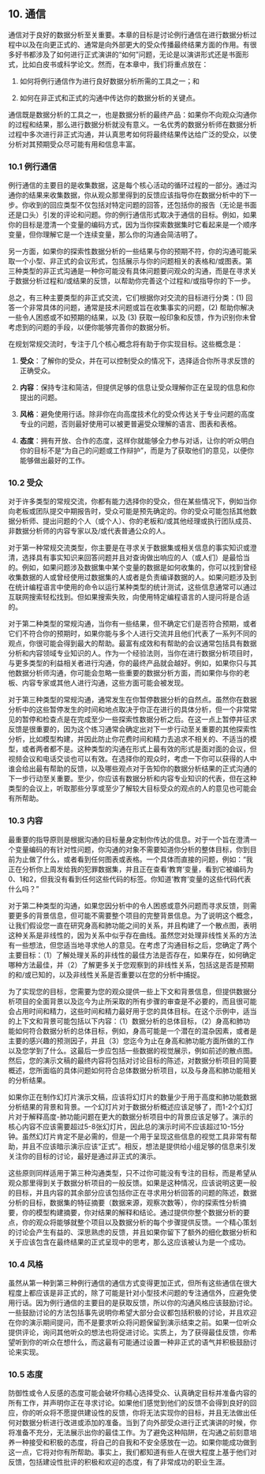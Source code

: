 ## 10. 通信

通信对于良好的数据分析至关重要。本章的目标是讨论例行通信在进行数据分析过程中以及在向更正式的、通常是向外部更大的受众传播最终结果方面的作用。有很多好书都涉及了如何进行正式演讲的“如何”问题，无论是以演讲形式还是书面形式，比如白皮书或科学论文。然而，在本章中，我们将重点放在：

1.  如何将例行通信作为进行良好数据分析所需的工具之一；和

1.  如何在非正式和正式的沟通中传达你的数据分析的关键点。

通信既是数据分析的工具之一，也是数据分析的最终产品：如果你不向观众沟通你的过程和结果，那么进行数据分析就没有意义。一名优秀的数据分析师在数据分析过程中多次进行非正式沟通，并认真思考如何将最终结果传达给广泛的受众，以使分析对其预期受众尽可能有用和信息丰富。

### 10.1 例行通信

例行通信的主要目的是收集数据，这是每个核心活动的循环过程的一部分。通过沟通你的结果来收集数据，你从观众那里得到的反馈应该指导你在数据分析中的下一步。你收到的回应类型不仅包括对特定问题的回答，还包括你的报告（无论是书面还是口头）引发的评论和问题。你的例行通信形式取决于通信的目标。例如，如果你的目标是澄清一个变量的编码方式，因为当你探索数据集时它看起来是一个顺序变量，但你理解它是一个连续变量，那么你的沟通会简洁明了。

另一方面，如果你的探索性数据分析的一些结果与你的预期不符，你的沟通可能采取一个小型、非正式的会议形式，包括展示与你的问题相关的表格和/或图表。第三种类型的非正式沟通是一种你可能没有具体问题要问观众的沟通，而是在寻求关于数据分析过程和/或结果的反馈，以帮助你完善这个过程和/或指导你的下一步。

总之，有三种主要类型的非正式交流，它们根据你对交流的目标进行分类：(1) 回答一个非常具体的问题，通常是技术问题或旨在收集事实的问题，(2) 帮助你解决一些令人困惑或不如预期的结果，以及 (3) 获取一般印象和反馈，作为识别你未曾考虑到的问题的手段，以便你能够完善你的数据分析。

在规划常规交流时，专注于几个核心概念将有助于你实现目标。这些概念是：

1.  **受众**：了解你的受众，并在可以控制受众的情况下，选择适合你所寻求反馈的正确受众。

1.  **内容**：保持专注和简洁，但提供足够的信息让受众理解你正在呈现的信息和你提出的问题。

1.  **风格**：避免使用行话。除非你在向高度技术化的受众传达关于专业问题的高度专业的问题，否则最好使用可以被更普遍受众理解的语言、图表和表格。

1.  **态度**：拥有开放、合作的态度，这样你就能够全力参与对话，让你的听众明白你的目标不是“为自己的问题或工作辩护”，而是为了获取他们的意见，以便你能够做出最好的工作。

### 10.2 受众

对于许多类型的常规交流，你都有能力选择你的受众，但在某些情况下，例如当你向老板或团队提交中期报告时，受众可能是预先确定的。你的受众可能包括其他数据分析师、提出问题的个人（或个人）、你的老板和/或其他经理或执行团队成员、非数据分析师的内容专家以及/或代表普通公众的人。

对于第一种常规交流类型，你主要是在寻求关于数据集或相关信息的事实知识或澄清，选择具有事实知识来回答问题并且对查询做出响应的人（或人们）是最恰当的。例如，如果问题涉及数据集中某个变量的数据是如何收集的，你可以找到曾经收集数据的人或曾经使用过数据集的人或者是负责编译数据的人。如果问题涉及到在统计编程语言中使用的命令以运行某种类型的统计测试，这些信息通常可以通过互联网搜索轻松找到。但如果搜索失败，向使用特定编程语言的人提问将是合适的。

对于第二种类型的常规沟通，当你有一些结果，但不确定它们是否符合预期，或者它们不符合你的预期时，如果你能与多个人进行交流并且他们代表了一系列不同的观点，你很可能会得到最大的帮助。最富有成效和有帮助的会议通常包括具有数据分析和内容领域专业知识的人。作为一个经验法则，当你在进行数据分析项目时，与更多类型的利益相关者进行沟通，你的最终产品就会越好。例如，如果你只与其他数据分析师沟通，你可能会忽略一些重要的数据分析方面，而如果你与你的老板、内容专家或其他人进行沟通，这些方面可能会被发现。

对于第三种类型的常规沟通，通常发生在你暂停数据分析的自然点。虽然你在数据分析中的这些暂停发生的时间和地点取决于你正在进行的具体分析，但一个非常常见的暂停和检查点是在完成至少一些探索性数据分析之后。在这一点上暂停并征求反馈是很重要的，因为这个练习通常会确定出对下一步行动至关重要的其他探索性分析，比如模型构建，并因此防止你花费时间和精力去追求不相关的、不适当的模型，或者两者都不是。这种类型的沟通在形式上最有效的形式是面对面的会议，但视频会议和电话交谈也可以有效。在选择你的观众时，考虑一下你可以获得的人中谁会给出最有帮助的反馈，以及哪些观点对于告知你的数据分析结果的正式沟通的下一步行动至关重要。至少，你应该有数据分析和内容专业知识的代表，但在这种类型的会议上，听取那些分享或至少了解较大目标受众的观点的人的意见也可能会有所帮助。

### 10.3 内容

最重要的指导原则是根据沟通的目标量身定制你传达的信息。对于一个旨在澄清一个变量编码的有针对性问题，你沟通的对象不需要知道你分析的整体目标，你到目前为止做了什么，或者看到任何图表或表格。一个具体而直接的问题，例如：“我正在分析你上周发给我的犯罪数据集，并且正在查看‘教育’变量，看到它被编码为0、1和2，但我没有看到任何这些代码的标签。你知道‘教育’变量的这些代码代表什么吗？”

对于第二种类型的沟通，如果您因分析中的令人困惑或意外问题而寻求反馈，则需要更多的背景信息，但可能不需要整个项目的完整背景信息。为了说明这个概念，让我们假设您一直在研究身高和肺功能之间的关系，并且构建了一个散点图，表明这种关系是非线性的，因为关系中似乎存在曲线。虽然您对处理非线性关系的方法有一些想法，但您适当地寻求他人的意见。在考虑了沟通目标之后，您确定了两个主要目标：（1）了解处理关系的非线性的最佳方法是否存在，如果存在，如何确定哪种方法最佳，并（2）了解更多关于您观察到的非线性关系，包括这是否是预期的和/或已知的，以及非线性关系是否重要以在您的分析中捕捉。

为了实现您的目标，您需要为您的观众提供一些上下文和背景信息，但提供数据分析项目的全面背景以及迄今为止所采取的所有步骤的审查是不必要的，而且很可能会占用时间和精力，这些时间和精力最好用于您的具体目标。在这个示例中，适当的上下文和背景可能包括以下内容：（1）数据分析的总体目标，（2）身高和肺功能如何符合数据分析的总体目标，例如，身高可能是一个潜在的混杂因素，或者是主要的感兴趣的预测因子，并且（3）您迄今为止在身高和肺功能方面所做的工作以及您学到了什么。这最后一步应包括一些数据的视觉展示，例如前述的散点图。然后，您的演示文稿的最终内容将包括对讨论目标的陈述，对数据分析项目的简要概述，您所面临的具体问题如何符合总体数据分析项目，以及与身高和肺功能相关的分析结果。

如果你正在制作幻灯片演示文稿，应该将幻灯片的数量少于用于高度和肺功能数据分析结果的背景和背景。一个幻灯片对于数据分析概述应该足够了，而1-2个幻灯片对于解释高度-肺功能问题在更大的数据分析项目中的背景应该足够了。演示的核心内容不应该需要超过5-8张幻灯片，因此总的演示时间不应该超过10-15分钟。虽然幻灯片肯定不是必需的，但是一个用于呈现这些信息的视觉工具非常有帮助，并且不应该暗示演示应该“正式”。相反，想法是提供给小组足够的信息来引发关注你的目标的讨论，最好是通过非正式的演示。

这些原则同样适用于第三种沟通类型，只不过你可能没有专注的目标，而是希望从观众那里得到关于数据分析项目的一般反馈。如果是这种情况，应该说明这更一般的目标，并且内容的其余部分应该包括你正在寻求用分析回答的问题的陈述，数据分析的目标，数据集的特征摘要（数据来源，观察次数等），你的探索性分析摘要，你的模型构建摘要，你对结果的解释和结论。通过提供你整个数据分析的要点，你的观众将能够就整个项目以及数据分析的每个步骤提供反馈。一个精心策划的讨论会产生有益的、深思熟虑的反馈，并且如果你留下了额外的细化数据分析和关于应该包含在最终结果的正式呈现中的思考，那么这应该被认为是一个成功。

### 10.4 风格

虽然从第一种到第三种例行通信的通信方式变得更加正式，但所有这些通信在很大程度上都应该是非正式的，除了可能是针对小型技术问题的专注通信外，应避免使用行话。因为例行通信的主要目的是获取反馈，所以你的沟通风格应该鼓励讨论。一些鼓励讨论的方法包括事先说明你希望大部分会议都包括积极的讨论，并且欢迎在你的演示期间提问，而不是要求听众将问题保留到演示结束之前。如果一位听众提供评论，询问其他听众的想法也将促进讨论。实质上，为了获得最佳反馈，你希望听到你的听众在想什么，而这最有可能通过设置一种非正式的语气并积极鼓励讨论来实现。

### 10.5 态度

防御性或令人反感的态度可能会破坏你精心选择受众、认真确定目标并准备内容的所有工作，并声明你正在寻求讨论。如果他们感觉到他们的反馈不会得到良好的回应，你的听众将不愿提供建设性的反馈，你将无法实现你的目标，并且无法做出任何对数据分析进行改进或添加的准备。当到了向外部受众进行正式演讲的时候，你将准备不充分，无法展示出你的最佳工作。为了避免这种陷阱，在沟通之前刻意培养一种接受和积极的态度，将自己的自我和不安全感放在一边。如果你能成功做到这一点，它将对你有所帮助。事实上，我们都知道有些人在很大程度上基于他们对反馈，包括建设性批评的积极和欢迎的态度，有了非常成功的职业生涯。
